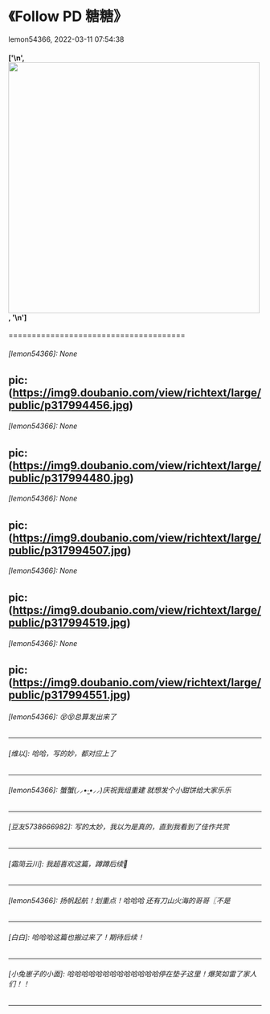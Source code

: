 # 《Follow PD 糖糖》
lemon54366, 2022-03-11 07:54:38
#### ['\n', <div class="image-container image-float-center"><div class="image-wrapper"><img height="auto" src="https://img9.doubanio.com/view/group_topic/l/public/p534235697.jpg" width="500"/></div></div>, '\n']
======================================

###### [lemon54366]: None
pic: (https://img9.doubanio.com/view/richtext/large/public/p317994456.jpg)
---------------------------------------

###### [lemon54366]: None
pic: (https://img9.doubanio.com/view/richtext/large/public/p317994480.jpg)
---------------------------------------

###### [lemon54366]: None
pic: (https://img9.doubanio.com/view/richtext/large/public/p317994507.jpg)
---------------------------------------

###### [lemon54366]: None
pic: (https://img9.doubanio.com/view/richtext/large/public/p317994519.jpg)
---------------------------------------

###### [lemon54366]: None
pic: (https://img9.doubanio.com/view/richtext/large/public/p317994551.jpg)
---------------------------------------

###### [lemon54366]: 😵😵总算发出来了
---------------------------------------

###### [维以]: 哈哈，写的妙，都对应上了
---------------------------------------

###### [lemon54366]: 蟹蟹(⸝⸝•‧̫•⸝⸝)庆祝我组重建 就想发个小甜饼给大家乐乐
---------------------------------------

###### [豆友5738666982]: 写的太妙，我以为是真的，直到我看到了佳作共赏
---------------------------------------

###### [霜简云川]: 我超喜欢这篇，蹲蹲后续🥰
---------------------------------------

###### [lemon54366]: 扬帆起航！划重点！哈哈哈 还有刀山火海的哥哥〖不是
---------------------------------------

###### [白白]: 哈哈哈这篇也搬过来了！期待后续！
---------------------------------------

###### [小兔崽子的小面]: 哈哈哈哈哈哈哈哈哈哈哈哈哈停在垫子这里！爆笑如雷了家人们！！
---------------------------------------

